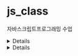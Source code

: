 # js_class

자바스크립트프로그래밍 수업

<details>
<div markdown="1">
querySelector\_.html
![alt text](image.png)
</div>
</details>

<details>
<div markdown="1">
querySelector_lst.html
![alt text](image-1.png)
</div>
</details>

